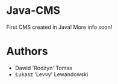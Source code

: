 # Java-CMS
<p>First CMS created in Java! More info soon!</p>

# Authors
  <ul>
    <li>Dawid 'Rodzyn' Tomas</li>
    <li>Łukasz 'Levvy' Lewandowski</li>
  </ul>
</div>
